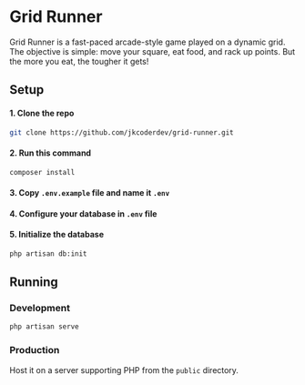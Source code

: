 # Grid Runner

Grid Runner is a fast-paced arcade-style game played on a dynamic grid. The objective is simple: move your square, eat food, and rack up points. But the more you eat, the tougher it gets!

## Setup

#### 1. Clone the repo
```bash
git clone https://github.com/jkcoderdev/grid-runner.git
```
#### 2. Run this command
```bash
composer install
```
#### 3. Copy `.env.example` file and name it `.env`
#### 4. Configure your database in `.env` file
#### 5. Initialize the database
```bash
php artisan db:init
```

## Running

### Development

```bash
php artisan serve
```

### Production

Host it on a server supporting PHP from the `public` directory.
